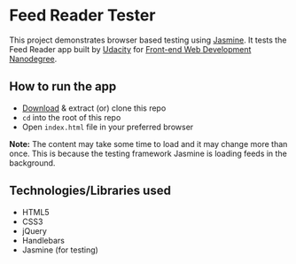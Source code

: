 # Feed Reader Tester

This project demonstrates browser based testing using [Jasmine](https://jasmine.github.io). It tests the Feed Reader app built by [Udacity](https://udacity.com) for [Front-end Web Development Nanodegree](https://udacity.com/course/front-end-web-developer-nanodegree--nd001).

## How to run the app

- [Download](https://github.com/aravindio/feed-reader-tester/archive/master.zip) & extract (or) clone this repo
- `cd` into the root of this repo
- Open `index.html` file in your preferred browser

**Note:** The content may take some time to load and it may change more than once. This is because the testing framework Jasmine is loading feeds in the background.

## Technologies/Libraries used

- HTML5
- CSS3
- jQuery
- Handlebars
- Jasmine (for testing)
